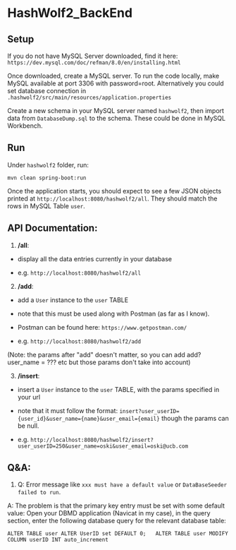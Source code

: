 # HashWolf2_BackEnd

## Setup
If you do not have MySQL Server downloaded, find it here: `https://dev.mysql.com/doc/refman/8.0/en/installing.html`

Once downloaded, create a MySQL server. To run the code locally, make MySQL available at port 3306 with password=root. Alternatively you could set database connection in `.hashwolf2/src/main/resources/application.properties`

Create a new schema in your MySQL server named `hashwolf2`, then import data from `DatabaseDump.sql` to the schema. These could be done in MySQL Workbench.

## Run
Under `hashwolf2` folder, run:
```
mvn clean spring-boot:run
```
Once the application starts, you should expect to see a few JSON objects printed at `http://localhost:8080/hashwolf2/all`. They should match the rows in MySQL Table `user`.

## API Documentation:
1. **/all**:

  - display all the data entries currently in your database

  - e.g. `http://localhost:8080/hashwolf2/all`


2. **/add**:

  - add a `User` instance to the `user` TABLE

  - note that this must be used along with Postman (as far as I know).

  - Postman can be found here: `https://www.getpostman.com/`

  - e.g. `http://localhost:8080/hashwolf2/add`

  (Note: the params after "add" doesn't matter, so you can add add?user_name = ??? etc but those params don't take into account)


3. **/insert**:

  - insert a  `User` instance to the `user` TABLE, with the params specified in your url

  - note that it must follow the format: `insert?user_userID={user_id}&user_name={name}&user_email={email}` though the params can be null.

  - e.g. `http://localhost:8080/hashwolf2/insert?user_userID=250&user_name=oski&user_email=oski@ucb.com`

## Q&A:
1. Q: Error message like `xxx must have a default value` or `DataBaseSeeder failed to run`.

  A: The problem is that the primary key entry must be set with some default value:
Open your DBMD application (Navicat in my case), in the query section, enter the following database query for the relevant database table:

`ALTER TABLE user ALTER UserID set DEFAULT 0;  
ALTER TABLE user MODIFY COLUMN userID INT auto_increment`
